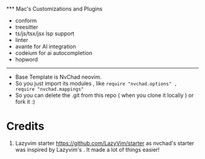 *** Mac's Customizations and Plugins
- conform
- treesitter
- ts/js/tsx/jsx lsp support
- linter
- avante for AI integration
- codeium for ai autocompletion
- hopword


---------------------------------------

- Base Template is NvChad neovim.
- So you just import its modules , like `require "nvchad.options" , require "nvchad.mappings"`
- So you can delete the .git from this repo ( when you clone it locally ) or fork it :)


# Credits

1) Lazyvim starter https://github.com/LazyVim/starter as nvchad's starter was inspired by Lazyvim's . It made a lot of things easier!
